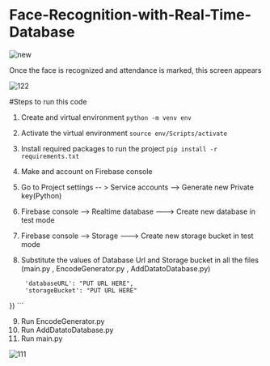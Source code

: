 # Face-Recognition-with-Real-Time-Database
![new](https://github.com/aryan-mundra/Face-Recognition-with-Real-Time-Database/assets/144268029/6e3222a7-bf8a-4ef9-969c-d14aafac050e)





Once the face is recognized and attendance is marked, this screen appears

![122](https://github.com/aryan-mundra/Face-Recognition-with-Real-Time-Database/assets/144268029/9b4cc322-483b-4e08-afe1-25ab56aa55cd)

#Steps to run this code
1) Create and virtual environment
   ```python -m venv env```

2) Activate the virtual environment 
```source env/Scripts/activate```

3) Install required packages to run the project 
```pip install -r requirements.txt ```

4) Make and account on Firebase console
5) Go to Project settings -- > Service accounts --> Generate new Private key(Python)
6) Firebase console --> Realtime database ---> Create new database in test mode
7) Firebase console --> Storage ---> Create new storage bucket in test mode
8) Substitute the values of Database Url and Storage bucket in all the files (main.py , EncodeGenerator.py , AddDatatoDatabase.py)
   
   ```firebase_admin.initialize_app(cred, {
    'databaseURL': "PUT URL HERE",
    'storageBucket': "PUT URL HERE"
}) ```

9) Run EncodeGenerator.py
10) Run  AddDatatoDatabase.py
11) Run main.py

![111](https://github.com/aryan-mundra/Face-Recognition-with-Real-Time-Database/assets/144268029/af118cb2-f0a5-4e7d-bb30-22ee3ea83e0b)


